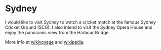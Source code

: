 # Sydney

I would like to visit Sydney to watch a cricket match at the famous Sydney Cricket Ground (SCG). I also intend to visit the Sydney Opera House and enjoy the panoramic view from the Harbour Bridge.

More info at [wikivoyage](https://en.wikivoyage.org/wiki/Sydney) and [wikipedia](https://en.wikipedia.org/wiki/Sydney).

